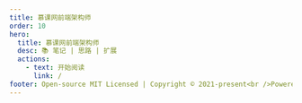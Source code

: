 ```yaml
---
title: 慕课网前端架构师
order: 10
hero:
  title: 慕课网前端架构师
  desc: 📚 笔记 | 思路 | 扩展
  actions:
    - text: 开始阅读
      link: /
footer: Open-source MIT Licensed | Copyright © 2021-present<br />Powered by wuxiao.io
---
```


